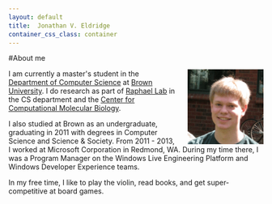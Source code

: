 ```yaml
---
layout: default
title:  Jonathan V. Eldridge
container_css_class: container
---
```


#About me

<img src="/assets/face.gif" align="right" style="width: 150px; margin-left: 20px"/>

I am currently a master's student in the [Department of Computer Science](http://cs.brown.edu) at [Brown University](http://www.brown.edu). I do research as part of [Raphael Lab](http://compbio.cs.brown.edu) in the CS department and the [Center for Computational Molecular Biology](http://www.brown.edu/Research/CCMB/index.htm).

I also studied at Brown as an undergraduate, graduating in 2011 with degrees in Computer Science and Science & Society.  From 2011 - 2013, I worked at Microsoft Corporation in Redmond, WA.  During my time there, I was a Program Manager on the Windows Live Engineering Platform and Windows Developer Experience teams.

In my free time, I like to play the violin, read books, and get super-competitive at board games.
